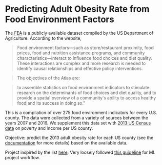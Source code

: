 # Predicting Adult Obesity Rate from Food Environment Factors

The [FEA](https://www.ers.usda.gov/data-products/food-environment-atlas/) is a publicly available dataset compiled by the US Department of Agriculture. According to the website, 

>Food environment factors—such as store/restaurant proximity, food prices, food and nutrition assistance programs, and community characteristics—interact to influence food choices and diet quality. These interactions are complex and more research is needed to identify causal relationships and effective policy interventions.

>The objectives of the Atlas are:

>to assemble statistics on food environment indicators to stimulate research on the determinants of food choices and diet quality, and
to provide a spatial overview of a community's ability to access healthy food and its success in doing so."

This is a compilation of over 275 food environment indicators for every U.S. county. The data were collected from a variety of sources between the years 2007 and 2016. We supplement this data set with [2013 US Census data](https://www.census.gov/data/datasets/2013/demo/saipe/2013-state-and-county.html) on poverty and income per US county.

Objective: predict the 2013 adult obesity rate for each US county (see the [documentation](https://www.ers.usda.gov/data-products/food-environment-atlas/documentation/) for more details) based on the available data. 

Project inspired by the list [here](https://medium.com/datadriveninvestor/the-50-best-public-datasets-for-machine-learning-d80e9f030279).
Very loosely followed [this guideline](https://towardsdatascience.com/a-complete-machine-learning-walk-through-in-python-part-one-c62152f39420) for ML project workflow.
